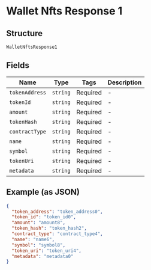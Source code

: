 
# Wallet Nfts Response 1

## Structure

`WalletNftsResponse1`

## Fields

| Name | Type | Tags | Description |
|  --- | --- | --- | --- |
| `tokenAddress` | `string` | Required | - |
| `tokenId` | `string` | Required | - |
| `amount` | `string` | Required | - |
| `tokenHash` | `string` | Required | - |
| `contractType` | `string` | Required | - |
| `name` | `string` | Required | - |
| `symbol` | `string` | Required | - |
| `tokenUri` | `string` | Required | - |
| `metadata` | `string` | Required | - |

## Example (as JSON)

```json
{
  "token_address": "token_address0",
  "token_id": "token_id0",
  "amount": "amount8",
  "token_hash": "token_hash2",
  "contract_type": "contract_type4",
  "name": "name6",
  "symbol": "symbol8",
  "token_uri": "token_uri4",
  "metadata": "metadata0"
}
```

